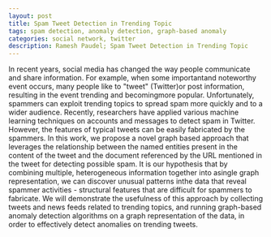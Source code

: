 ```yaml
---
layout: post
title: Spam Tweet Detection in Trending Topic
tags: spam detection, anomaly detection, graph-based anomaly
categories: social network, twitter
description: Ramesh Paudel; Spam Tweet Detection in Trending Topic
---
```



In recent years, social media has changed the way people communicate and share information. For example, when some importantand noteworthy event occurs, many people like to "tweet" (Twitter)or post information, resulting in the event trending and becomingmore popular. Unfortunately, spammers can exploit trending topics to spread spam more quickly and to a wider audience. Recently, researchers have applied various machine learning techniques on accounts and messages to detect spam in Twitter. However, the features of typical tweets can be easily fabricated by the spammers. In this work, we propose a novel graph based approach that leverages the relationship between the named entities present in the content of the tweet and the document referenced by the URL mentioned in the tweet for detecting possible spam. It is our hypothesis that by combining multiple, heterogeneous information together into asingle graph representation, we can discover unusual patterns inthe data that reveal spammer activities - structural features that are difficult for spammers to fabricate. We will demonstrate the usefulness of this approach by collecting tweets and news feeds related to trending topics, and running graph-based anomaly detection algorithms on a graph representation of the data, in order to effectively detect anomalies on trending tweets.
